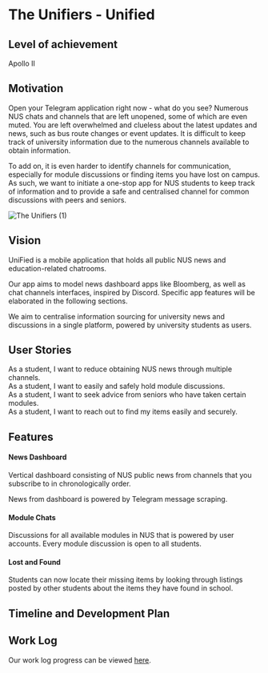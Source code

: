 # The Unifiers - Unified

## Level of achievement
Apollo II

## Motivation
Open your Telegram application right now - what do you see? Numerous NUS chats and channels that are left unopened, some of which are even muted. You are left overwhelmed and clueless about the latest updates and news, such as bus route changes or event updates. It is difficult to keep track of university information due to the numerous channels available to obtain information. 

To add on, it is even harder to identify channels for communication, especially for module discussions or finding items you have lost on campus. As such, we want to initiate a one-stop app for NUS students to keep track of information and to provide a safe and centralised channel for common discussions with peers and seniors.

![The Unifiers  (1)](https://github.com/tallkoh/TheUnifiers/assets/110431837/58fb64aa-1aeb-478f-a69a-9a8c7ee8f159)


## Vision
UniFied is a mobile application that holds all public NUS news and education-related chatrooms.

Our app aims to model news dashboard apps like Bloomberg, as well as chat channels interfaces, inspired by Discord.
Specific app features will be elaborated in the following sections.

We aim to centralise information sourcing for university news and discussions in a single platform, powered by university students as users.

## User Stories
As a student, I want to reduce obtaining NUS news through multiple channels.   
As a student, I want to easily and safely hold module discussions.  
As a student, I want to seek advice from seniors who have taken certain modules.  
As a student, I want to reach out to find my items easily and securely.

## Features
#### News Dashboard
Vertical dashboard consisting of NUS public news from channels that you subscribe to in chronologically order.

News from dashboard is powered by Telegram message scraping.

#### Module Chats
Discussions for all available modules in NUS that is powered by user accounts. Every module discussion is open to all students.

#### Lost and Found
Students can now locate their missing items by looking through listings posted by other students about the items they have found in school.


## Timeline and Development Plan

## Work Log
Our work log progress can be viewed [here](https://docs.google.com/spreadsheets/d/1dZPBE9q3Wi53JRkHT7QbWKUXcH8DfDbGEQ3-4UzmaF8/edit?usp=sharing).
